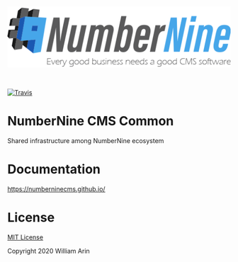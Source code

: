 ![NumberNine Logo](./assets/images/NumberNine512_slogan.png)

<br>

[![Travis](https://travis-ci.com/numberninecms/common.svg?branch=master)](https://travis-ci.com/numberninecms/common)


# NumberNine CMS Common

Shared infrastructure among NumberNine ecosystem

# Documentation

https://numberninecms.github.io/

# License

[MIT License](License)

Copyright 2020 William Arin

